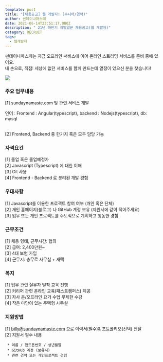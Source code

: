 ```yaml
---
template: post
title: "[채용공고] 웹 개발자! (주니어/경력)"
author: 썬데이나마스떼
date: 2021-06-14T23:51:17.080Z
description: " 21년 하반기 개발일꾼 채용공고(웹 개발자)"
category: RECRUIT
tags:
  - 웹개발자
---
```

썬데이나마스떼는 지금 오프라인 서비스에 이어 온라인 스트리밍 서비스를 준비 중에 있어요.\
내 손으로, 직접! 세상에 없던 서비스를 함께 만드는데 열정이 있으신 분을 찾습니다!

![](/media/webp.net-resizeimage.jpg)

### 주요 업무내용

\[1] sundaynamaste.com 및 관련 서비스 개발

언어 : Frontend : Angular(typescript), backend : Nodejs(typescript), db: mysql

\
\[2] Frontend, Backend 중 한가지 혹은 모두 담당 가능

### 자격요건

\[1] 졸업 혹은 졸업예정자\
\[2] Javascript (Typescript) 에 대한 이해\
\[3] Git 사용\
\[4] Frontend - Backend 로 분리된 개발 경험

### 우대사항

\[1] Javascript를 이용한 프로젝트 참여 여부 (개인 혹은 단체)\
\[2] 개인 홈페이지(블로그) 나 GitHub 계정 보유 (지원서에 같이 적어주세요)\
\[3] 업무 또는 개인 프로젝트를 주도적으로 계획하고 행동한 경험

### 근무조건

\[1] 채용 형태, 근무시간: 협의\
\[2] 급여: 2,400만원~\
\[3] 4대 보험 가입\
\[4] 근무지: 충무로 사무실 + 재택

### 복지

\[1] 업무 관련 실무자 밀착 교육 진행\
\[2] 커리어 관련 온라인 교육(패스트캠퍼스) 제공\
\[3] 자사 온/오프라인 요가 수업 무제한 수강\
\[4] 작은 마당이 있는 주택형 사무실

### 지원방법

\[1] billy@sundaynamaste.com 으로 이력서(필수)& 포트폴리오(선택) 전달\
\[2] 지원서 필수 내용

```
 * 이름 / 핸드폰번호 / 생년월일
 * GitHub 계정 (보유시)
 * 관련 경력 또는 개인프로젝트 경험
```